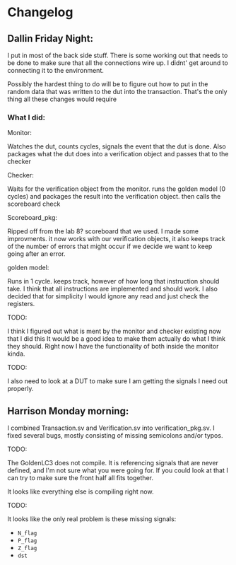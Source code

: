 # Changelog

## Dallin Friday Night:

I put in most of the back side stuff. There is some working out that needs to be
done to make sure that all the connections wire up. I didnt' get around to
connecting it to the environment.

Possibly the hardest thing to do will be to figure out how to put in the random
data that was written to the dut into the transaction. That's the only thing all
these changes would require

### What I did:

Monitor:

Watches the dut, counts cycles, signals the event that the dut is done.  Also
packages what the dut does into a verification object and passes that to the
checker


Checker:

Waits for the verification object from the monitor. runs the golden
model (0 cycles) and packages the result into the verification object. then
calls the scoreboard check

Scoreboard_pkg:

Ripped off from the lab 8? scoreboard that we used. I made some improvments.  it
now works with our verification objects, it also keeps track of the number of
errors that might occur if we decide we want to keep going after an error.

golden model:

Runs in 1 cycle. keeps track, however of how long that instruction should take.
I think that all instructions are implemented and should work.  I also decided
that for simplicity I would ignore any read and just check the registers.

TODO:

I think I figured out what is ment by the monitor and checker existing now that
I did this It would be a good idea to make them actually do what I think they
should. Right now I have the functionality of both inside the monitor kinda.

TODO:

I also need to look at a DUT to make sure I am getting the signals I need out
properly.



## Harrison Monday morning:

I combined Transaction.sv and Verification.sv into verification_pkg.sv. I fixed
several bugs, mostly consisting of missing semicolons and/or typos.


TODO:

The GoldenLC3 does not compile. It is referencing signals that are never
defined, and I'm not sure what you were going for. If you could look at that I
can try to make sure the front half all fits together.

It looks like everything else is compiling right now.


TODO:

It looks like the only real problem is these missing signals:
   - `N_flag`
   - `P_flag`
   - `Z_flag`
   - `dst`
